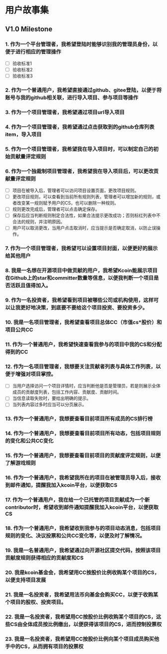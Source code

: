 # 用户故事集
## V1.0 Milestone
### 1. 作为一个平台管理者，我希望登陆时能够识别我的管理员身份，以便于进行相应的管理操作
- [ ] 验收标准1
- [ ] 验收标准2
- [ ] 验收标准3
### 2. 作为一个普通用户，我希望直接通过github、gitee登陆，以便于将账号与我的github相关联，进行导入项目、参与项目等操作
### 3. 作为一个项目管理者，我希望通过项目url导入项目
### 4. 作为一个项目管理者，我希望通过点击获取到的github仓库列表item，导入项目
### 5. 作为一个项目管理者，我希望我在导入项目时，可以制定自己的初始贡献量评定规则
### 6. 作为一个独裁制项目管理者，我希望我在导入项目后，可以更改贡献量评定规则
- [ ] 项目在被导入后，管理者可以访问项目设置页面，更改项目规则。
- [ ] 更改项目规则，可以查看到当前所有规则列表，管理者可以增加新的规则，或者改变某一规则赋予用户的CS，也可以删除一种规则。
- [ ] 规则更改完成后，管理者可以点击确定保存。
- [ ] 保存后应当判断规则制定合法性，如果合法提示更改成功；否则标红列表中不合法的规则，并注明原因。
- [ ] 用户可以取消更改，当用户点击取消时，应当提示是否确定取消，以防止误操作。
### 7. 作为一个项目管理者，我希望可以设置项目封面，以便更好的展示给其他用户
### 8. 我是一名想在开源项目中做贡献的用户，我希望Kcoin能展示项目在Github上的star和committer数量等信息，以便我判断一个项目是否活跃且值得加入。
### 9. 作为一名投资者，我希望看到项目被哪些公司或机构使用，这样可以让我更好地决策，到底要不要给这个项目投资、要投资多少。
### 10. 我是一名项目管理者，我希望查看项目总体CC（市值cs*股价）和项目公共CC
### 11. 作为一个普通用户，我希望快速查看我参与的项目中我的CS和分配得到的CC
### 12. 作为一名项目管理者，我想要关注贡献者列表与具体工作列表，以便于增强对项目掌控。
- [ ] 当用户选择访问一个项目详情时，应当判断他是否是管理员，若是则展示全体成员的贡献度列表，包括工作内容、贡献度、贡献时间。
- [ ] 当信息读取失败时，要给出明确的提示。
- [ ] 当列表内容过多时应当可以分页展示。
### 13. 作为一个普通用户，我想要查看目前项目所有成员的CS排行榜
### 14. 作为一个普通用户，我想要查看目前项目所有动态，包括项目规则的变化和公共CC变化
### 15. 作为一个普通用户，我想要查看目前项目的贡献度评定规则，以便了解游戏规则
### 16. 作为一个普通用户，我希望我所在的项目在被管理员导入后，接收到邮件通知，提醒我加入kcoin平台，以便获取CS
### 17. 作为一个普通用户，我在给一个已托管的项目贡献成为一个新contributor时，希望收到邮件通知提醒我加入kcoin平台，以便获取CS
### 18. 作为一个普通用户，我希望收到我参与的项目动态消息，包括项目规则的变化、决议投票和公共CC变化等，以便及时了解情况。
### 19. 我是一名普通用户，我希望通过向开源社区提交代码，按照该项目贡献度规则获得相应的贡献度和CS
### 20. 我是kcoin基金会，我希望用CC按股价比例收购某个项目的CS，以便支持项目发展
### 21. 我是一名投资者，我希望用法币向基金会购买CC，以便于收购某个项目的股权、投资项目。
### 22. 我是一名投资者，我希望用CC按股价比例收购某个项目的CS，这些CS由全体成员按比例缴出，以便获得该项目的CS，进而控制投票权
### 23. 我是一名投资者，我希望用CC按股价比例向某个项目成员购买他手中的CS，从而拥有项目的投票权